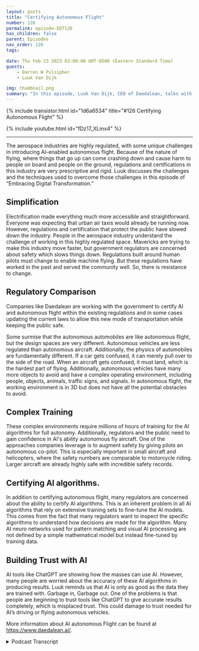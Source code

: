 ```yaml
---
layout: posts
title: "Certifying Autonomous Flight"
number: 126
permalink: episode-EDT126
has_children: false
parent: Episodes
nav_order: 126
tags:

date: Thu Feb 23 2023 03:00:00 GMT-0500 (Eastern Standard Time)
guests:
    - Darren W Pulsipher
    - Luuk Van Dijk

img: thumbnail.png
summary: "In this episode, Luuk Van Dijk, CEO of Daedalean, talks with Darren about how his company has developed a technique to help governments certify AI-empowered autonomous flight in a highly regulated industry."
---
```


{% include transistor.html id="1d6a6534" title="#126 Certifying Autonomous Flight" %}

{% include youtube.html id="fDz17_XLmx4" %}

---

The aerospace industries are highly regulated, with some unique challenges in introducing AI-enabled autonomous flight. Because of the nature of flying, where things that go up can come crashing down and cause harm to people on board and people on the ground, regulations and certifications in this industry are very prescriptive and rigid. Luuk discusses the challenges and the techniques used to overcome those challenges in this episode of “Embracing Digital Transformation.”

## Simplification

Electrification made everything much more accessible and straightforward. Everyone was expecting that urban air taxis would already be running now. However, regulations and certification that protect the public have slowed down the industry. People in the aerospace industry understand the challenge of working in this highly regulated space. Mavericks are trying to make this industry move faster, but government regulators are concerned about safety which slows things down. Regulations built around human pilots must change to enable machine flying. But these regulations have worked in the past and served the community well. So, there is resistance to change.

## Regulatory Comparison

Companies like Daedalean are working with the government to certify AI and autonomous flight within the existing regulations and in some cases updating the current laws to allow this new mode of transportation while keeping the public safe.

Some surmise that the autonomous automobiles are like autonomous flight, but the design spaces are very different. Autonomous vehicles are less regulated than autonomous aircraft. Additionally, the physics of automobiles are fundamentally different. If a car gets confused, it can merely pull over to the side of the road. When an aircraft gets confused, it must land, which is the hardest part of flying. Additionally, autonomous vehicles have many more objects to avoid and have a complex operating environment, including people, objects, animals, traffic signs, and signals. In autonomous flight, the working environment is in 3D but does not have all the potential obstacles to avoid.

## Complex Training

These complex environments require millions of hours of training for the AI algorithms for full autonomy. Additionally, regulators and the public need to gain confidence in AI's ability autonomous fly aircraft. One of the approaches companies leverage is to augment safety by giving pilots an autonomous co-pilot. This is especially important in small aircraft and helicopters, where the safety numbers are comparable to motorcycle riding. Larger aircraft are already highly safe with incredible safety records.

## Certifying AI algorithms.

In addition to certifying autonomous flight, many regulators are concerned about the ability to certify AI algorithms. This is an inherent problem in all AI algorithms that rely on extensive training sets to fine-tune the AI models. This comes from the fact that many regulators want to inspect the specific algorithms to understand how decisions are made for the algorithm. Many AI neuro networks used for pattern matching and visual AI processing are not defined by a simple mathematical model but instead fine-tuned by training data.

## Building Trust with AI

AI tools like ChatGPT are showing how the masses can use AI. However, many people are worried about the accuracy of these AI algorithms in producing results. Luuk reminds us that AI is only as good as the data they are trained with. Garbage in, Garbage out. One of the problems is that people are beginning to trust tools like ChatGPT to give accurate results completely, which is misplaced trust. This could damage to trust needed for AI’s driving or flying autonomous vehicles.

More information about AI autonomous Flight can be found at https://www.daedalean.ai/.


<details>
<summary> Podcast Transcript </summary>

<p>﻿1</p>
<p>Hello, this is Darren</p>
<p>Pulsipher, chief solution,architect of public sector at Intel.</p>
<p>And welcome to Embracing</p>
<p>Digital Transformation,where we investigate effective change,leveragingpeople process and technology.</p>
<p>On today's episode, certifyingautonomous flight is Luuk Van Dijk,</p>
<p>CEO of the Deadalean.</p>
<p>Luuk.</p>
<p>Welcome to the show.</p>
<p>Thanks for having me.</p>
<p>Hey, Luuk, you're the CEO of Daedalean,</p>
<p>Did I say it right?</p>
<p>Almost. I say the Daedalean.</p>
<p>But anyway, I when I chose the name,</p>
<p>I knew I was going to have to acceptall the pronunciations that people get.</p>
<p>So it's great talking to you.</p>
<p>We talked just briefly before this, and I.</p>
<p>I learn about your companythrough a former Intel employee.</p>
<p>Really fascinating stuff.</p>
<p>But before we get into that, Luuk,tell us a little bit about yourself.</p>
<p>Okay.</p>
<p>My name is Luuk Van Dijk.</p>
<p>I'm a physicist by training,actually a theoretical physicist,but I bluffed my waythrough a career of programing computers.</p>
<p>I moved from Zurichfrom the Netherlands, where I was born,and raised to Zurich in Switzerland.</p>
<p>When Google opened an officethere back in 2005,</p>
<p>I worked for Google for quite a long time.</p>
<p>Programing computers.</p>
<p>Then I had the good fortune.</p>
<p>Amazing opportunityto work for Space X on the flightcontrols in Hawthorne,</p>
<p>California for almost a year and a half.</p>
<p>Then, for various reasons that wedidn't go into, I returned to Switzerland,which is very nice and comfortableand an excellent place to raise kids.</p>
<p>And a couple of thingscame togetherthat made me decide to start this company.</p>
<p>Therewere a couple of things from my past.</p>
<p>Having worked for Google,having worked for Space X,seeing that you can do thingsthe aerospace way, you can do thingsthe Internet way, and you confuse themand do amazing things.</p>
<p>But certification is reallysomething that you should useto make your thing betterrather than see itas a bureaucratic handicap.</p>
<p>There was something I got fromthe episode.</p>
<p>The American style ambitionwas something that you have therethat you have less of hereand that you can do that.</p>
<p>Flying is an interesting problemspace to be in.</p>
<p>So these things came together and that'swhat made me decideto start Daedalean in 2016.</p>
<p>And our goal is to bring modern roboticsand artificialintelligence and machinelearning, innovation and all these thingsto the worldof certifiable flight control systems.</p>
<p>And the general belief back in 2016was that machine learning.</p>
<p>Nobody knows how that works.</p>
<p>Therefore it'sfundamentally un certifiable.</p>
<p>And on the other hand, the culturefrom academia and getting stuff to workor, you know, programing things for phonesis completely disjointfrom how you program stuff for aircraftor for rockets.</p>
<p>So I thought it would be interestingto join thatto bridge these gaps and to createa way touse thesemodern techniques in an aircraft,which is the solutionfor an actual interesting problems.</p>
<p>Namely, how do you fly at scalewithout relying very deepin the control loop on the human andso that's what we set out to do today.</p>
<p>We're about 100 people, mostly in Zurich.</p>
<p>I poached one of your employees.</p>
<p>Yes, you did.</p>
<p>The ones you just talkedabout to be my head of businessdevelopment in the United States.</p>
<p>So we have her name is my Aberdeen.</p>
<p>And she was supposed to be here with me,but she's currently developing business.</p>
<p>She had the Phenix, Arizona officeand dealswith all our key accounts of whichthere are many in the United States.</p>
<p>And then we have a little dataannotation office in Latvia,and the core of engineeringhappens here in Zurichand what we've built so far is visualbased systems that, you know,just like the human eyecan see where you are, where you can fly,where others are flying,that you fly into,and where you can land, which are arguablythe three most important things you doif you're on your ownin visual conditions in aircraft.</p>
<p>So do I mean, that was a lot. Yes.</p>
<p>I got to unpack a little bit of that.</p>
<p>So you're you're targetingprimarily these autonomousflying like air taxis in urban areas. And</p>
<p>I would love to have that.</p>
<p>I would, yes. Yes, I wouldn't. Right.</p>
<p>And they were definitely the inspirationto get started.</p>
<p>So in 2016,there were a couple of companies in</p>
<p>Germany and also the United Statesthat were, you know, startingwith these vehicles that were calledelectrical electric, vertical takeoffand landing for urban mobilityor a local regional mobility.</p>
<p>And what struck me wasthat electrification of the drive trainwould makewould make everything a lot simpler.</p>
<p>And things that are simpler are safer andcheaper and, you know, generally better.</p>
<p>And so the total number of aircraftthat are built in the worldin any given yearcurrently is around 5000, sorry, 3500.</p>
<p>So there's almost nothingcompared to 80 million cars.</p>
<p>But if this urban mobility takes off,you know, you're going to have 50,000 jobsor no 100,000 metersor even flying around the world,which would massively changethe way the aerospace industry is stacked.</p>
<p>So I thought, ha, there's an opportunitybecause how are these peoplegoing to find peoplewith a commercial pilot license?</p>
<p>So that's what got me started.</p>
<p>Since then, two things happened.</p>
<p>First of all, the timelines that I and</p>
<p>I guess everyone hadfor these urban mobilities was,you know, it should be flying by now.</p>
<p>Yeah, of course. Yeah.</p>
<p>And turns out that I so,so that didn't quite happen.</p>
<p>The other thing that happenedwas we saw that an existing aircraftthere is actually a lot of headroomand there's a lot of things to be done.</p>
<p>Also, we learned through discussionswith very people very high upthat the relevant authoritiesthat barging in and saying,oh, okay,we're going to take out the human,put in this computer here,trust us, it's safe.</p>
<p>You know, it'snot a it's not a recipe for success.</p>
<p>We knew thatyou have to actually certified,but they gave us the very important hintthat we should be a good copilotbefore we tried to be good pilots.</p>
<p>And that actually made us rethinkour whole marketing approach.</p>
<p>So with respect to DC vehicles, that wasdefinitely the targets we were going for.</p>
<p>I guess this is a general themein aerospace.</p>
<p>The timelines are so long.</p>
<p>The things are only started by peoplewho didn't get the memo.</p>
<p>It was hard.</p>
<p>No, I'm guilty,so I thought it would be done by now.</p>
<p>These things would be flying,but that doesn'tundercut the fundamental assumptionthat there's a viable business case hereby solving problems.</p>
<p>Some of these details are definitely goingto definitely going to happen.</p>
<p>And they will need thisbecause in current instrumentflight rules,you can have one air taxi over Londonand then everybody elsestay the hell out of the airspacebecause there's the air taxis there,everybody's there.</p>
<p>So if you want to fly 100 of these thingsover London or Paris or New York,you're going to have to do somethingdifferent than flying an instrument.</p>
<p>Rules flying visual rules.</p>
<p>You know, you get to maybe a couple more,but then the responsible partyto not fly into each otheris is own boards.</p>
<p>And so you have to have a systemthat flies much better than the humansto keep all these things apart.</p>
<p>You need to do some vehicles,visual communication, butyou can't really rely on a central systemthat solves it for everyone.</p>
<p>Because the rules of the air todayallow people just to fly there.</p>
<p>And these rules are set downin international treaties,the change in the timescale of years.</p>
<p>So one of our basic ingredients wasyou have to fly like a human betweenhumans in a system that's designedfrom 120 years ago around humans.</p>
<p>So humans are actually very deepin the control of holding a stick.</p>
<p>And in most aircraft theyif you let go of the sticks,eventually you will die by it.</p>
<p>So the autopilot does a trivial amount ofautomation in cruise,but for almost all aircraft,you have to disengage that by hand.</p>
<p>There's no helicopter. Yeah.</p>
<p>For example, to land.</p>
<p>And then there's a rulewhich in the United Statesis called the part 90 1113,which says thateven if you're flying instrument rulesor visual flight rules, doesn't matterif the conditions are visual, other peoplemight be flying on visual rules.</p>
<p>And that means it's your responsibilityto look out the windowto not fly into them.</p>
<p>So there's no instrument todaythat can do the looking out the window.</p>
<p>So it's it's actually on visual,it's in the law.</p>
<p>And these things change very slowly.</p>
<p>And there's a good reasonthat they are the way they are.</p>
<p>So there's there's bad reason,which is the legacy.</p>
<p>But the good reason is, well, it works.</p>
<p>And visual information is the highestdensity of information around us.</p>
<p>And it's on accident that we have eyesthat are sensitive spectrum.</p>
<p>So you want to build systemsthat can fly likea human evaluating that informationand fuzing it all.</p>
<p>This is another thing.</p>
<p>It is an aircraft today,very much not the case.</p>
<p>Every instrument is is by itselfclamoring for the attention of a pilotwho has the job of fuzing it all into onecoherent picture of the situation.</p>
<p>And this is on purpose because notall the instruments are equally reliableand you have to make some judgment calls.</p>
<p>I'm not forcing thisbecause I look outside and I can still seethat I'm following this coastline.</p>
<p>So somebody must have been messingwith my G.P.S.dips.</p>
<p>Generally, it's a world miraclethat the thing exists.</p>
<p>It's not actually safe enoughto conduct flight operations, for example.</p>
<p>You know,you're not supposed to land on zone.</p>
<p>We didn't do it,but you're not supposed to.</p>
<p>So the next thing you have to dois certify that because in the air,nothing nothing goes in an airplanewithout the FAA signing off on it.</p>
<p>You have it?</p>
<p>No, is a quick question on that,because it is.</p>
<p>Does the FAA kind of controlall the airspace throughout the world?</p>
<p>No, no. But no.</p>
<p>But I mean,but if if I get FAA approval on something,does everyone else kind of say, well,if you got FAA, it's good enough was So</p>
<p>I don't know.</p>
<p>I it's not it's not it's not that simple.</p>
<p>But between the FAAand the AASA, you know,if the systems get certified, then you'rethen then you're in a good start tothe rest of the worldwill probably recognize or compete with.</p>
<p>So there's differentkinds of certification.</p>
<p>This is about the instrumentsand the equipment.</p>
<p>The other crucial thing is the the rightsto operate in a certain way.</p>
<p>You know,</p>
<p>I have this airline, I fly from hereto there doing this kind of operations.</p>
<p>I you know, I do search and rescueor I have this commercial, we call itjust transporting people to holidays oror I have cargo or transports or organs orthat particular type of operationsalso subject to certification.</p>
<p>And there the FAA is,you know, is rules for airlines,also knownas the United States of America.</p>
<p>Yeah.</p>
<p>And the other rules, the other land,also known as the European Unionand some nearby things. Andso these are twoaspects that you have toyou have to both have and bring.</p>
<p>But so if you have those two,then you have a good start.</p>
<p>So so just real quick,because when you were talking,</p>
<p>I was thinking this sounds a lot like thethe problemsthat we're having with the autonomousvehicles and certification.</p>
<p>And I need visual. I need.</p>
<p>So would you say a lot of thethe technical andand political or certification issuesare very similar to autonomous vehicles?</p>
<p>In some ways, yes. In some ways not.</p>
<p>So we're really in a different cornerof the design space.</p>
<p>So first of all, drivingis very unregulated. No.</p>
<p>Compared to the airspace compared to.</p>
<p>Okay. Really.</p>
<p>And the other thing is that if you driveand your robot doesn't know what to doanymore, your robot can try to pull followup, you know, flash the red light.</p>
<p>I don't know.</p>
<p>Are we doing any more installing?</p>
<p>You can't do that in an airplane.</p>
<p>No, it's called landingand it's already the hardest thing.</p>
<p>So if your computerdoes not allow anymore,you know, you haveyou have quite a big problem.</p>
<p>So and from a, you know, physicistfrom a physics point of view,apart from the half empty squaredcomponent of your energy,you have the M times, G times thethe heightcomponent of the energy,which is the thing that really kills you.</p>
<p>That's what you do.</p>
<p>Yeah, yeah. Falling out of the sky and so,so with thatthe barrier to put, to try out the things,to put new thingsin is really far more rigorousthan in automotive.</p>
<p>In automotiveyou have the certification levelsfor the safety systems that goes to ICL,level B, which is the highest.</p>
<p>So ISO, ABC, D in Aerospace, it'scalled BULB, the design assurance level,which goes from E meaningno to cabin light, has no safety impact.</p>
<p>DC is or is the highest.</p>
<p>And one of the things your colleague,your ex colleagueanalyzed in her time at Intelis that there's ISO leadershighest level is roughlythe same amount of work is as Bell</p>
<p>C to get the goal is twice more worktwice biggera stack of paper with evidencethat it actually works as advertised.</p>
<p>So it's far more rigorous.</p>
<p>And one of the consequencesis that the systems that are allowed to dothis kind of things are really simple.</p>
<p>And you know, it's technology.</p>
<p>Of the 1980s and ninetiesand, youknow, they can do it super reliable.</p>
<p>But it's it's a fairly simple stuffand it requires a human to switchon and off if it if it doesn't workand is deliberately not integrated,it comes with all kinds.</p>
<p>So there's a there's a massive barrierto get into that space,but the robotic problemis actually much simpler.</p>
<p>So driving is a much harder problemthan flyingbecause in drivingyou have the super complex environmentwhere you have to understandthe difference between a rock and a dogand a traffic sign and a bicyclethat actually goes this way, or onewhen you're flying youto just avoid things.</p>
<p>Right? Right.</p>
<p>If you can see it, do not fly into itunless you really sureyou want to land on it.</p>
<p>So that's a problem.</p>
<p>And this is one of the things I alreadyrealized back when I started companies.</p>
<p>So that's the size of problem isyou can hope to solvewith a fairly small team, right?</p>
<p>So these are these cars that was,you know, in 2016, already morethan a decade on the way since the DARPA'schallenge was won by Sebastian Poon.</p>
<p>Uh, so, you know, you're going to needhundreds of millions of dollarsand insanely big teams,and you're going to have this big shakeoutbetween big companies trying to do this.</p>
<p>And then even then there'sgoing to be a valley of promisesand a the throes ofdespair.</p>
<p>Yeah, and all that.</p>
<p>So, you know, we havewe have small version of that, too.</p>
<p>But the general premisehas remained intactso that applying we canwe can actually do simple things.</p>
<p>And so one of the insane sides that camewith these comments from from peoplehigh up in the FAA,you know, be a good copilot firstis also made me realize that if youif you come in with okay</p>
<p>I'm going to take the human out,puts autopilot in,then you immediatelyhave the uphill battle to fight.</p>
<p>Oh, but is that safe enough?</p>
<p>Whereasthere are millions of pilots worldwidethat have to flysingle pilot operations for them.</p>
<p>What if we gave all these pilotsan extra copilot?</p>
<p>Extra copilot?</p>
<p>Now we have a clear safety case wherewe can start by adding immediate safety,also some cost.</p>
<p>But we'll we'll work on that separately.</p>
<p>So once we havethis copilot roll out, we can nowdo things that previously requiredto do a pilot operations.</p>
<p>Maybe we can do some of themwith the pilot and the electrical pilot,and then maybe in the course ofhundreds of thousands of flight hours,we can gather the evidencethat it's actually betterif the electric copilotdoes the landing in a takeoffbecause he tends to fly into here.</p>
<p>Most common thing with helicoptersis flying into a mast that you just saw.</p>
<p>You just forgot about it.</p>
<p>So things like that.</p>
<p>And then we can say, okay,we can move to the phase where,you know, it's betterif the human doesn't touch anythingand here's the evidence to do so.</p>
<p>And so these these are battlesthat will have to be fought onon actual data and and thingsthat are true and not a pipe dream.</p>
<p>So with respect to that,</p>
<p>I've had to tell my investors, listen,you know, in the course of the years,we have the understandingthat we're not going to be donein 2021, but definitely 2028.</p>
<p>There.</p>
<p>Good. I'm kidding.</p>
<p>So wewe are not in a hurry to do things wrong.</p>
<p>And you have to do this carefully.</p>
<p>So anyone who promises you beyond visualline of sight, full autonomyfor arbitrary operations next year,you know, good luck.</p>
<p>The technology may be in principle there,but the evidence that is going to getservice is not.</p>
<p>And that's just the autonomousflying part.</p>
<p>So for many of these new airframes,you also have, you know, you have newpropulsion, give new structures,you have new types of operations,everything is new.</p>
<p>So so they have to get certifiedindependent.</p>
<p>Right? Right, right.</p>
<p>So you have to firsthave your airframe certified,you know, to do pilot operations.</p>
<p>There are somethat want to go to autonomy directly.</p>
<p>But then they also say, okay, which is also going to take us longer to get started.</p>
<p>So in the meantime,we think we have a valid business casewith existing aircraft,uh, both rotorcraft and uh, and smalleraircraft, not the big parts.</p>
<p>That's called part 25, the big airliners.</p>
<p>They're not actually that broken.</p>
<p>So, you know, they're expensive,but they are super safe.</p>
<p>You know, there was a year recentlywhere there were zero crashes worldwideof any of these, and then the next onewas the big disaster.</p>
<p>But that was a common cause of extremethat we shall not discuss.</p>
<p>But so that is that's not the most brokenand it's not the most urgent fix.</p>
<p>But anything that's smaller,smaller than 19seats, all the helicopters,the probability to die per hour is roughlythe same as riding a motorcycle,which, you know, forsome people is acceptable. Butthere's a lot ofheadroom for safetyand also for scaling operations.</p>
<p>And yeah,so that's that's a very interesting field.</p>
<p>And so so,</p>
<p>Luca, a quick question, because the thingsthat you're learning aroundgetting this certificationfor autonomous, right?</p>
<p>Because now we have eyesand machine learningthat are starting to infiltrateall the work that we do, right?</p>
<p>Like Chad GPT is a great example, right,that we shaking the world Andcan I take any of the,any of the learnings that you guyshave learned onhow to certify autonomy for aircraft?</p>
<p>Can I can I take some of those learningsand apply them into other fields?</p>
<p>Um, perhaps yes,</p>
<p>I need to think about that.</p>
<p>But first we need to distinguishautonomy and, and a I thinkso first of all, air is of coursea marketing term.</p>
<p>It means and yes, we've asked quite,you know how to do yetbut so what we do is machine learningand the reason we do machine learningis that the only way to solve a problem,like is there an aircraft in this pictureor, you know, awarenesspictures, the runway just from pixels.</p>
<p>The only way to currently solvethat is by using machine learning.</p>
<p>So it's a means and moment.</p>
<p>And then these are building blocks.</p>
<p>You need to get to the types of operationsyou might want to do without pilots.</p>
<p>So if that's your end goal,your your, your, your bumper to this,we can already do thingsthat are not fully autonomousbut still add valuebecause there's no other instrumenton boardthat can look outside the window and say,ha, there's a runway.</p>
<p>Right? Right.</p>
<p>So, uh, that's on the AI.</p>
<p>Yeah. So, Soit's learning.</p>
<p>Learning, learning, learning. Yes.</p>
<p>So actually a large part of what we doas a company, which we haven'ttalked about in the last half hour yet, is</p>
<p>So first you need to make it work right?</p>
<p>Then you need to provide the evidencethat it works to get it certified.</p>
<p>What we have to do.</p>
<p>We also have to develop the theoryof how to produce the evidencethat it works for machine learning system.</p>
<p>And that's actually very interestingbecause because these normal traditional,simple avionics systems, they work or not,and you can test it and they work.</p>
<p>You know, you they take a couple of bitsof information out of the environmentand manipulate a couple of bits,even an engine controller for a turbineengine is relatively you know,it measures a couple of variablesand it controls a couple of variables,and it does very reliably.</p>
<p>And you can test thatand it's not trivial to get it right.</p>
<p>And it's it's easy to get it wrong,but we know how to do that.</p>
<p>So now you come in with a cameraas a sensor.</p>
<p>Now I have 12 megapixel and all these 12megapixels can have a valuebetween zero and two and 55.</p>
<p>So the input space is ginormous.</p>
<p>You know what?</p>
<p>What kind of statementdo you want to make about it works, Buteven the input space itself isis too large to make such a statement.</p>
<p>And there's not that for a reason.</p>
<p>If you could easily see this is the crispboundary between something that worksand doesn't work that you probably didn'tneed machine learning.</p>
<p>So you need machine learning to begin withbecause the problem nature is suchthat you need something that can dealwith the inherent uncertaintythat is the problem.</p>
<p>So what we did is we went to a user firstoff, the European version of the FAA,and we proposed a method,basically a framework to think about it.</p>
<p>And then they said that's very timelybecause we were just scratching our headwhat to do next.</p>
<p>And so, you know, come inand we did two projects with themcalled the Innovation Partnership projectsin whichwe paid Acer for their consultancy,but they added some consultants for freebecause the topic interested them selves.</p>
<p>And so a consequence of that was thatwe owned the outcome of that.</p>
<p>But then, you know, we wanted the worldto stop thinking that it was impossibleto certify these things.</p>
<p>So we published these reports or,you know, the bulk of it.</p>
<p>And then the FAAwas interestedand wanted to actually see if,if that would stick,if the rubber hits the runway, the tarmac.</p>
<p>And so we were invited todo a project with the FAA inthis was in 2021.</p>
<p>And that report also came outbecause the American taxpayermoney well-spent, entirely public.</p>
<p>And what we did there iswe looked at the visual learning guidanceand industry reports.</p>
<p>What we developedwas the theory of how to arguethat a machine learning component is safe,which is slightly differentthan normal hardware and software.</p>
<p>So we have the systemthat takes in the cameraand then there's a small bird in therethat tries to draw a box aroundan aircraft in the air,and it should be, which is really hard.</p>
<p>And also for humans.</p>
<p>So first of all, humansmiss most of thembecause they don't actually see that much.</p>
<p>But even though I can show you the imageand you go, isn't an aircraft, I'mnot sure could be cloudsand so you have to make a systemthat tries to make a judgment call,and then you have to guarantee thatthat system works well enough.</p>
<p>So first you have to establishwhat is well enough.</p>
<p>And we want to be able to see 95% of alltraffic that comes within this distance.</p>
<p>Okay, good.</p>
<p>So we have that system requirement.</p>
<p>Now, how suppose we make a componentthat gets it right 90% of the time,</p>
<p>Then you have to do two things.</p>
<p>You have to first make sure that thatin the context of the bigger system.</p>
<p>So fortunately,we don't have just one pictures to go on.</p>
<p>Also, when you land, it'snot like you look out the window once,close your eyes and then so, so sothere is some inherentdesign freedomyou have in making the system such thatthere's 90% actually multiple sizeto something large enough,or that technically that one -90%multiplies to something large enough,unlikely that you'll miss the runway orthat, you know, I'm not seeing the runway.</p>
<p>Let's not land here.</p>
<p>No, let's defer to a higher level system.</p>
<p>So that's one.</p>
<p>And then the other thing you have to dois you have to guaranteethat this 90% actually holdswhen you go out in flight.</p>
<p>So you train your system in the laband you evaluateand you tested, they say, okay, no,this is acceptable.</p>
<p>I have my system requirementswhich say that this is good enough.</p>
<p>Now I go out and suddenlythe sun is from the eastinstead of from the west,and my system completely falls apartbecause I'd never thought to testwith the sun coming from there.</p>
<p>So how do you guarantee thatthe thing actually still keeps workingwhen you go out into the wildand that turns out to be dependenton how you teach your data.</p>
<p>So in machine learning instead of lockingsome engineers in a room with chocolateand coffee and requirements and waitinguntil they produce some code that works,you have a computer programcalled the Machine Learning Algorithm,exploiting the design spaceof what's called the model,which is not a computer program.</p>
<p>And when you've come to an acceptablemodel,you go into point in the field,and that's driven by the data.</p>
<p>So what you need for thatis that the data that he used to evaluateyour performance onis actually representative of the datayou have out in the field, which is,you know, it sounds trivial and obvious,but it's actually a massive shiftfrom how things were,how you could do things in the moretraditional system.</p>
<p>Now youstill need those traditional methodsbecause this machine learning thingruns in software that runs on hardware.</p>
<p>So there's hardware stuff and certifiedthe software itself and certified,but there's an extra thing you have to do.</p>
<p>You have to certifythat the emergent behaviorof this new networkor whatever machine learning thing you didis adequate to do to solve the problemthat you are trying to solve.</p>
<p>So that's a whole thingthat we developed with Iowaand the FAA and that we're now testdriving with the partner.</p>
<p>Everything is in Florida and they'remaking for us the box of the camera.</p>
<p>We make the software and we're applyingfor what's called an STC supplemental typecertificate under the FAAwith concurrent validation by ASA.</p>
<p>And so the software in the hardwarewill be ready pretty soon.</p>
<p>And then there might be some more monthsbefore we're done presenting thethe the the safety argumentsto the FAA and the ASA.</p>
<p>And then we hope to be the firstsystem in the worldthat has an STC to design assurance level.</p>
<p>See this deal, seewhich is not trivial for machineand components and it's specificallyfor the application of traffic detectionfor human pilot assistance.</p>
<p>So it's not immediately, you know, themost ambitious, fully autonomous flying.</p>
<p>Here's a whole system that does everythingthat can putyou're taking it step by step, whichand it will be a beachheadinto certifiable machine learning systems.</p>
<p>So, you know, oncewe show that this is possibleand that we we we've covered the gaps,we have a system that has a clear safetybenefit, but it should actually workbecause if the beeps all the timeand there's no aircraft there, you know,that's actually dangerousif you give the pilot a falsesense of safety,it's actually also super dangerous.</p>
<p>So so we're going to have a systemthat actually needsa nontrivial safety barand that we use the methods to ensurethat the data was treated correctly.</p>
<p>Yeah.</p>
<p>Yeah.</p>
<p>Do you think I can use that same methodin other machine learning systems, like,for example, a forklift out in a factory?</p>
<p>Right.</p>
<p>I, I would, I would think yes.</p>
<p>So now we've cometo actually answer the questionthat you ask me 10 minutes agois this reusable salt?</p>
<p>So this method of assuringbased on the data.</p>
<p>So it's a combination of dataassurance guaranteesthat your machine learning component workand your architectural mitigationmake sure that the finite failureprobability actually adds up to somethingreasonable at the system level.</p>
<p>Those two things are</p>
<p>I think, generally applicableand and good serve elsewhere.</p>
<p>So yeah, so can can someonethat's in this field, right.</p>
<p>I mean, you don't want tocapture the whole machine learningcertification field that's just minutes.</p>
<p>Yes. Wherewhere can they get more informationon following the same approach because itsounds like it sounds like a verywell thought out,methodical approach that I would like.</p>
<p>Do you guys have a white paper?</p>
<p>Do you have anything?</p>
<p>So we havewe have some blog posts and white paperson our on our website deadline.</p>
<p>Not I.</p>
<p>So you don't have to remember whereall the vowels go,where we refer to some more things.</p>
<p>So we tend to focus on aerospacebecause it's a big enough problemand it's a large enough hurdle.</p>
<p>So the temptation to spread out eitherinto uncertified systems or into otherdomains is always high.</p>
<p>But we've managedto keep our relative tightfocus on manned flightsand yeah,no. And the reason I'm askingis a lot of my a lot of my customersand my listeners,they're dealing with machine learningand AI techniques now.</p>
<p>Right.</p>
<p>And they're trying to say,can I trust this?</p>
<p>Right, Because it's certified.</p>
<p>What what are the methods? Right, Right.</p>
<p>So for this particular applicationand we've tried this outparticularly on image processing,so convolutional Network that recognizesthings in images,that's what we're focused on.</p>
<p>Things probably change if you're talkingabout language processing.</p>
<p>So there's a whole setupthat you mentioned earlier.</p>
<p>So it's a massive accomplishment. Butit's it's full of garbage.</p>
<p>So in my opinion, it's so peoplepeople used to thinkas one of the applications of airis trying to understand morewhat human intelligence is like.</p>
<p>And when I look at these deep examples,</p>
<p>I'm not sure about human intelligence,but I have a great modelfor human stupidity, which is soyou mindlessly ramble and repeat stuffthat you read beforewithout any creative thought or insight,and it looks plausible.</p>
<p>But it's the kind of statement you,you know,you expect from the extremeson the political spectrum.</p>
<p>And there's no there's nobody.</p>
<p>The term Tea Party does not go well.</p>
<p>I hear myself say this, but now I hearmyself say, this doesn't sound right.</p>
<p>What irks me here.</p>
<p>So I actually</p>
<p>I actually interviewed GPT on on podcast.</p>
<p>Oh, okay.</p>
<p>And asked about ethics and biasand things.</p>
<p>And you're right,it was just regurgitating the things that.</p>
<p>Right.</p>
<p>So so that's actually dangerous if peopledon't realize how unreliable it is.</p>
<p>So I'm sure it's a great tooland it can be good to great use.</p>
<p>But so 20 years ago I remember</p>
<p>I told you I work at Google,so, you know, findingthings on the Internet was was hooray.</p>
<p>It was revolutionary. Yeah. Yeah. Things.</p>
<p>You know whatlittle footnote you know that we findit doesn't mean it's true right?</p>
<p>So you can find some things.</p>
<p>Wait. Hello? Hey.</p>
<p>So, yeah, nobody calls.</p>
<p>I think they Google my kids.</p>
<p>Think that Googleor Alexa knows everything.</p>
<p>Well, you know, we did our best, I say,on behalf of my former colleagues, butthere are some risks associated with it.</p>
<p>So now you have this great toolthat can you know, and it's it's a UI toolthat can do can be a great interfaceto a document search system.</p>
<p>But the crap that comes up, you know,it's garbage in, garbage out, right?</p>
<p>Well, so.</p>
<p>Well, no, it's more subtle,you know? It because it looksyou. You don't see it's garbage, right?</p>
<p>Yeah. No hardnumeric on it for sure.</p>
<p>To do too muchto put any kind of guarantee on it.</p>
<p>It's going to take some serious researchand it's going to boil downto the quality of the data.</p>
<p>So, you know, if you if you feed itopinions, you have the true factthat that was somebody's opinion,but that doesn't make it true.</p>
<p>So that's the subtlety.</p>
<p>I don't know how that's modeledin the generative</p>
<p>Transformer topology,but it might be a detail that the systemmay not actually deal with, but who knows?</p>
<p>So it's going to requiresomeone to sit down and think aboutwhat does it mean to certify it.</p>
<p>So that was actually our opening offerto either,you know,people think it's not certifiable,but certify what means to providecertainty. All right.</p>
<p>I think that's one of the different means.</p>
<p>So why don't we go overall the sources of uncertaintyand try to put bounds on them?</p>
<p>How how can we limit the uncertainty?</p>
<p>And sometimes uncertaintyis actually your friend.</p>
<p>So if you'reif you have a physics backgroundor you have some thermodynamics,you know that the law of large numbersand the simple limit theorem can actuallybe your friends and can can help things.</p>
<p>So Sebastian Thrun, who wrotewho won this</p>
<p>Darwin competition that basicallyjumpstarted the wholesale drivingmovement,he wrote a very good book about robotsin the introduction.</p>
<p>He spells outthat in the world is full of uncertainty.</p>
<p>So if you want to make robotsthat operate in the real world,you have to build systemsthat can deal with this uncertainty.</p>
<p>Uncertainty.</p>
<p>This is exactly wherewhere the the frictionwith aerospace was, because in aerospace,you know, we don't want any uncertainty.</p>
<p>If it's uncertain, it's illegal.</p>
<p>So you have all these systemsthat do very certain thingsand then all the uncertaintyis delegated to the human pilotwho sits there making judgment calls.</p>
<p>So if you just built one extra instrumentalong the same lines,you have one more instrument that clamorsfor attention and the pilot has to make.</p>
<p>So we start from the other side.</p>
<p>If you want to deal with this uncertainty.</p>
<p>First of all, we're going to fuzeall the sensors.</p>
<p>We're going to get thisevery bit of information we can get.</p>
<p>And then we build algorithms that trustnothing and try to sort outwhat's our state in the world.</p>
<p>And if you start designing from that side,then you're in this machinelearning territory.</p>
<p>So then you have to say, is that spotcertain enough to be an aircraftthat I want to make an evasive maneuver,or am I going to make a judgment callto not do that?</p>
<p>And so if you start designing itwith that goal,then you naturally arrive at, okay, now</p>
<p>I have to prove that this is good enough,and then so then are closerto certification of peopleas qualified pilots, which you do.</p>
<p>But, you know, you test them out a bitand then you broken your approvaland you trust them,then hard mathematical proof.</p>
<p>So that's I thinkthat's reallywhat we added to the discussion.</p>
<p>Well,</p>
<p>Luuk, this has been fascinating.</p>
<p>A whole new areafor me is autonomous flight.</p>
<p>I you know,</p>
<p>I don't know anything about it.</p>
<p>You've educated mequite a bit and machine learning.</p>
<p>I know a lot of a lot of my listenersare in the throes of this right nowbecause whether we like itor not, it has raised awarenessand at the end increasedthe possibilities where, yes, go.</p>
<p>And it's not a matter of liking or notliking.</p>
<p>It's, you know,the thing is there now, you know,and it's it's causingto to really thinkmore about machine learning.</p>
<p>So which is what the PC did in the 1980s,you know, is the brain capacityon our desk.</p>
<p>You know, it's goingto change everything. Lookgood.</p>
<p>It did. And then, you know,changed everything.</p>
<p>And now, you know, some of these thingswill change everything again,but probably not quite in the waywe expect, but probablyin the way that you don't expect.</p>
<p>So yeah, Yeah.</p>
<p>It'll be it'll be an interesting time.</p>
<p>Hey, thanks again, Luuk.</p>
<p>I appreciate the time.</p>
<p>Anytime.</p>
<p>Yeah, Got you.</p>
<p>Just tothank you for listeningto Embracing Digital Transformation today.</p>
<p>If you enjoyed our podcast,give it five stars on your favoritepodcasting site or YouTube channel.</p>
<p>You can find out more informationabout embracing digital transformationat embracingdigital.org.</p>
<p>Until nexttime, go out and do something wonderful.</p>

</details>
